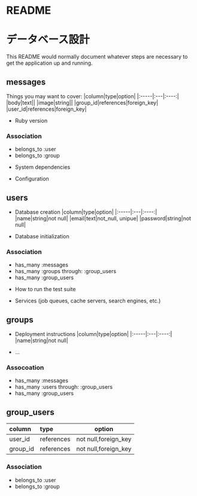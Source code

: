 # README
# データベース設計 #

This README would normally document whatever steps are necessary to get the
application up and running.
## messages ##

Things you may want to cover:
|column|type|option|
|:-----|:---|:----:|
|body|text||
|image|string||
|group_id|references|foreign_key|
|user_id|references|foreign_key|

* Ruby version
### Association ###
- belongs_to :user
- belongs_to :group

* System dependencies

* Configuration
## users ##

* Database creation
|column|type|option|
|:-----|:---|:----:|
|name|string|not null|
|email|text|not_null, unipue|
|password|string|not null|

* Database initialization
### Association ###
- has_many :messages
- has_many :groups through: :group_users
- has_many :group_users

* How to run the test suite

* Services (job queues, cache servers, search engines, etc.)
## groups ##

* Deployment instructions
|column|type|option|
|:-----|:---|:----:|
|name|string|not null|

* ...
### Assocoation ###
- has_many :messages
- has_many :users through: :group_users
- has_many :group_users


## group_users ##

|column|type|option|
|:-----|:---|:----:|
|user_id|references|not null,foreign_key|
|group_id|references|not null,foreign_key|

### Association ###
- belongs_to :user
- belongs_to :group
